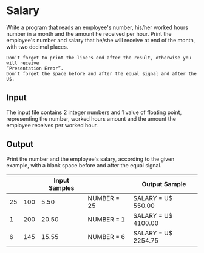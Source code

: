 
# Salary
Write a program that reads an employee's number, his/her worked hours number in a month and the amount he received per hour. Print the employee's number and salary that he/she will receive at end of the month, with two decimal places.

    Don’t forget to print the line's end after the result, otherwise you will receive 
    “Presentation Error”.
    Don’t forget the space before and after the equal signal and after the U$.

## Input

The input file contains 2 integer numbers and 1 value of floating point, representing the number, worked hours amount and the amount the employee receives per worked hour.

## Output

Print the number and the employee's salary, according to the given example, with a blank space before and after the equal signal.

| 	 |		|Input Samples| 		  |Output Sample 		|
|----|------|-------------|-----------|---------------------|
|  25| 100  | 5.50   	  |NUMBER = 25| SALARY = U$ 550.00  |
|  1 |  200 |20.50        |NUMBER = 1 | SALARY = U$ 4100.00 |
|  6 |  145 |15.55        |NUMBER = 6 | SALARY = U$ 2254.75 |
